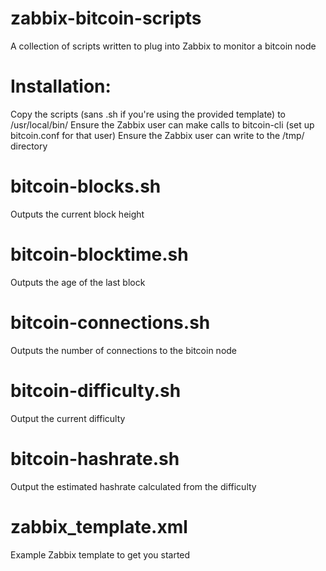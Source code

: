 # zabbix-bitcoin-scripts
A collection of scripts written to plug into Zabbix to monitor a bitcoin node

# Installation:
Copy the scripts (sans .sh if you're using the provided template) to /usr/local/bin/
Ensure the Zabbix user can make calls to bitcoin-cli (set up bitcoin.conf for that user)
Ensure the Zabbix user can write to the /tmp/ directory

# bitcoin-blocks.sh
Outputs the current block height
# bitcoin-blocktime.sh
Outputs the age of the last block
# bitcoin-connections.sh
Outputs the number of connections to the bitcoin node
# bitcoin-difficulty.sh
Output the current difficulty
# bitcoin-hashrate.sh
Output the estimated hashrate calculated from the difficulty

# zabbix_template.xml
Example Zabbix template to get you started
